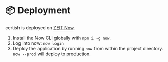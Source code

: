 # 📦 Deployment

certish is deployed on [ZEIT Now](http://now.sh).

1. Install the Now CLI globally with `npm i -g now`.
2. Log into now: `now login`
3. Deploy the application by running `now` from within the project directory. `now --prod` will deploy to production.
